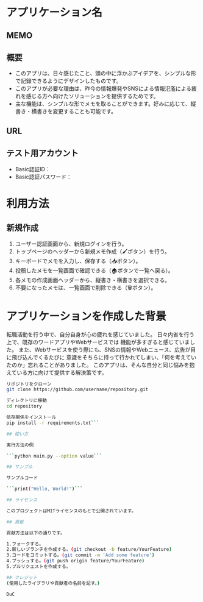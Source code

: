 # アプリケーション名

## MEMO

## 概要
- このアプリは、日々感じたこと、頭の中に浮かぶアイデアを、シンプルな形で記録できるようにデザインしたものです。
- このアプリが必要な理由は、昨今の情報爆発やSNSによる情報氾濫による疲れを感じる方へ向けたソリューションを提供するためです。
- 主な機能は、シンプルな形でメモを取ることができます。好みに応じて、縦書き・横書きを変更することも可能です。

## URL

## テスト用アカウント
- Basic認証ID：
- Basic認証パスワード：

# 利用方法
## 新規作成
1. ユーザー認証画面から、新規ログインを行う。
2. トップページのヘッダーから新規メモ作成（🖌ボタン︎）を行う。
3. キーボードでメモを入力し、保存する（📥ボタン）。
4. 投稿したメモを一覧画面で確認できる（🏠ボタンで一覧へ戻る）。
5. 各メモの作成画面ヘッダーから、縦書き・横書きを選択できる。
6. 不要になったメモは、一覧画面で削除できる（🗑︎ボタン）。

# アプリケーションを作成した背景
転職活動を行う中で、自分自身が心の疲れを感じていました。
日々内省を行う上で、既存のワードアプリやWebサービスでは 機能が多すぎると感じていました。
また、Webサービスを使う際にも、SNSの情報やWebニュース、広告が目に飛び込んでくるたびに
意識をそちらに持って行かれてしまい、「何を考えていたのか」忘れることがありました。
このアプリは、そんな自分と同じ悩みを抱えている方に向けて提供する解決策です。


```bash
リポジトリをクローン
git clone https://github.com/username/repository.git

ディレクトリに移動
cd repository

依存関係をインストール
pip install -r requirements.txt```

## 使い方

実行方法の例

```python main.py --option value```

## サンプル

サンプルコード

```print("Hello, World!")```

## ライセンス

このプロジェクトはMITライセンスのもとで公開されています。

## 貢献

貢献方法は以下の通りです。

1.フォークする。
2.新しいブランチを作成する。(git checkout -b feature/YourFeature)
3.コードをコミットする。(git commit -m 'Add some feature')
4.プッシュする。(git push origin feature/YourFeature)
5.プルリクエストを作成する。

## クレジット
(使用したライブラリや貢献者の名前を記す。)

DuC
